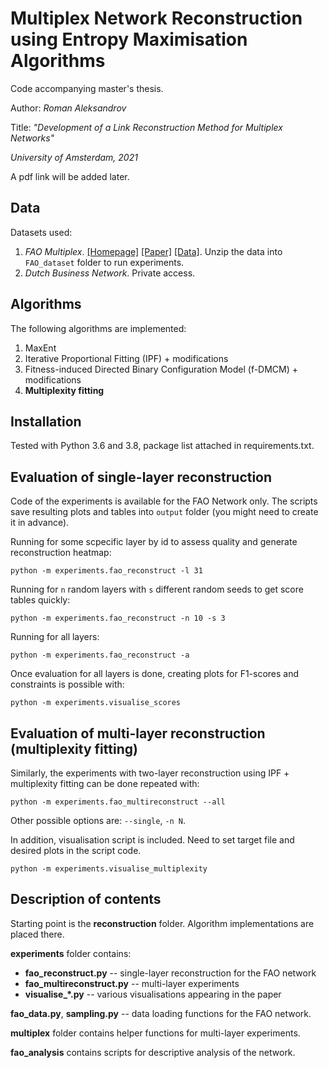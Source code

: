 # Multiplex Network Reconstruction using Entropy Maximisation Algorithms

Code accompanying master's thesis.

Author: *Roman Aleksandrov*

Title: *"Development of a Link Reconstruction Method for Multiplex Networks"*

*University of Amsterdam, 2021*

A pdf link will be added later.

## Data

Datasets used:

1. *FAO Multiplex*. [[Homepage]](https://manliodedomenico.com/data.php) [[Paper]](https://www.nature.com/articles/ncomms7864) [[Data]](https://manliodedomenico.com/data/FAO_Multiplex_Trade.zip). Unzip the data into `FAO_dataset` folder to run experiments.
2. *Dutch Business Network*. Private access.

## Algorithms

The following algorithms are implemented:

1. MaxEnt
2. Iterative Proportional Fitting (IPF) + modifications
3. Fitness-induced Directed Binary Configuration Model (f-DMCM) + modifications
4. **Multiplexity fitting**

## Installation

Tested with Python 3.6 and 3.8, package list attached in requirements.txt.

## Evaluation of single-layer reconstruction

Code of the experiments is available for the FAO Network only. The scripts save resulting plots and tables into `output` folder (you might need to create it in advance).

Running for some scpecific layer by id to assess quality and generate reconstruction heatmap:
```
python -m experiments.fao_reconstruct -l 31
```

Running for `n` random layers with `s` different random seeds to get score tables quickly:
```
python -m experiments.fao_reconstruct -n 10 -s 3
```

Running for all layers:
```
python -m experiments.fao_reconstruct -a
```

Once evaluation for all layers is done, creating plots for F1-scores and constraints is possible with:
```
python -m experiments.visualise_scores
```

## Evaluation of multi-layer reconstruction (multiplexity fitting)

Similarly, the experiments with two-layer reconstruction using IPF + multiplexity fitting can be done repeated with:
```
python -m experiments.fao_multireconstruct --all
```

Other possible options are: `--single`, `-n N`.

In addition, visualisation script is included. Need to set target file and desired plots in the script code.
```
python -m experiments.visualise_multiplexity
```

## Description of contents

Starting point is the **reconstruction** folder. Algorithm implementations are placed there.

**experiments** folder contains:

- **fao_reconstruct.py** -- single-layer reconstruction for the FAO network
- **fao_multireconstruct.py** -- multi-layer experiments
- **visualise_*.py** -- various visualisations appearing in the paper

**fao_data.py**, **sampling.py** -- data loading functions for the FAO network.

**multiplex** folder contains helper functions for multi-layer experiments.

**fao_analysis** contains scripts for descriptive analysis of the network.
